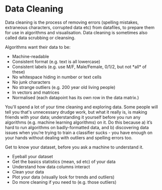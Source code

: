 # Data Cleaning

Data cleaning is the process of removing errors \(spelling mistakes, extraneous characters, corrupted data etc\) from datafiles, to prepare them for use in algorithms and visualisation. Data cleaning is sometimes also called data scrubbing or cleansing.

Algorithms want their data to be: 

* Machine-readable
* Consistent format \(e.g. text is all lowercase\)
* Consistent labels \(e.g. use M/F, Male/Female, 0/1/2, but not \*all\* of these\)
* No whitespace hiding in number or text cells
* No junk characters
* No strange outliers \(e.g. 200 year old living people\)
* In vectors and matrices
* Normalised \(each datapoint has its own row in the data matrix.\)

You'll spend a lot of your time cleaning and exploring data. Some people will tell you that's unnecessary drudge work, but what it really is, is making friends with your data; understanding it yourself before you run any algorithms \(e.g. machine learning algorithms\) on it.  Do this because a\) it’s hard to run algorithms on badly-formatted data, and b\) discovering data issues when you’re trying to train a classifier sucks - you have enough on your hands without dealing with outliers and spelling errors too.

Get to know your dataset, before you ask a machine to understand it.

* Eyeball your dataset
* Get the basics statistics \(mean, sd etc\) of your data
* Understand how data columns interact
* Clean your data
* Plot your data \(visually look for trends and outliers\)
* Do more cleaning if you need to \(e.g. those outliers\)



